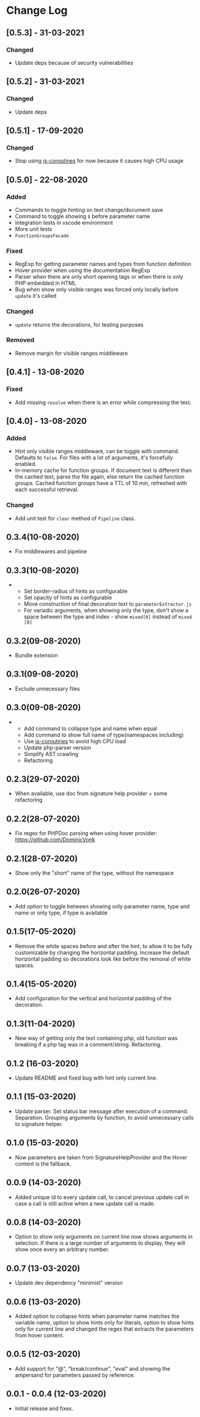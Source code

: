 # Change Log

## [0.5.3] - 31-03-2021

### Changed

- Update deps because of security vulnerabilities

## [0.5.2] - 31-03-2021

### Changed

- Update deps

## [0.5.1] - 17-09-2020

### Changed

- Stop using [js-coroutines](https://github.com/miketalbot/js-coroutines) for
  now because it causes high CPU usage

## [0.5.0] - 22-08-2020

### Added

- Commands to toggle hinting on text change/document save
- Command to toggle showing `$` before parameter name
- Integration tests in vscode environment
- More unit tests
- `FunctionGroupsFacade`

### Fixed

- RegExp for getting parameter names and types from function definition
- Hover provider when using the documentation RegExp
- Parser when there are only short opening tags or when there is only PHP
  embedded in HTML
- Bug when show only visible ranges was forced only locally before `update` it's called

### Changed

- `update` returns the decorations, for testing purposes

### Removed

- Remove margin for visible ranges middleware

## [0.4.1] - 13-08-2020

### Fixed

- Add missing `resolve` when there is an error while compressing the text.

## [0.4.0] - 13-08-2020

### Added

- Hint only visible ranges middleware, can be toggle with command. Defaults to
  `false`. For files with a lot of arguments, it's forcefully enabled.
- In-memory cache for function groups. If document text is different than the cached text, parse the
  file again, else return the cached function groups. Cached function groups
  have a TTL of 10 min, refreshed with each successful retrieval.

### Changed

- Add unit test for `clear` method of `Pipeline` class.

## 0.3.4(10-08-2020)

- Fix middlewares and pipeline

## 0.3.3(10-08-2020)

- - Set border-radius of hints as configurable
  - Set opacity of hints as configurable
  - Move construction of final decoration text to `parameterExtractor.js`
  - For variadic arguments, when showing only the type, don't show a space
    between the type and index - show `mixed[0]` instead of `mixed [0]`

## 0.3.2(09-08-2020)

- Bundle extension

## 0.3.1(09-08-2020)

- Exclude unnecessary files

## 0.3.0(09-08-2020)

- - Add command to collapse type and name when equal
  - Add command to show full name of type(namespaces including)
  - Use [js-coroutines](https://github.com/miketalbot/js-coroutines) to avoid
    high CPU load
  - Update php-parser version
  - Simplify AST crawling
  - Refactoring

## 0.2.3(29-07-2020)

- When available, use doc from signature help provider + some refactoring

## 0.2.2(28-07-2020)

- Fix regex for PHPDoc parsing when using hover provider: https://github.com/DominicVonk

## 0.2.1(28-07-2020)

- Show only the "short" name of the type, without the namespace

## 0.2.0(26-07-2020)

- Add option to toggle between showing only parameter name, type and name or
  only type, if type is available

## 0.1.5(17-05-2020)

- Remove the white spaces before and after the hint, to allow it to be fully
  customizable by changing the horizontal padding. Increase the default
  horizontal padding so decorations look like before the removal of white spaces.

## 0.1.4(15-05-2020)

- Add configuration for the vertical and horizontal padding of the decoration.

## 0.1.3(11-04-2020)

- New way of getting only the text containing php, old function was breaking if
  a php tag was in a comment/string. Refactoring.

## 0.1.2 (16-03-2020)

- Update README and fixed bug with hint only current line.

## 0.1.1 (15-03-2020)

- Update parser. Set status bar message after execution of a command.
  Separation. Grouping arguments by function, to avoid unnecessary calls to signature helper.

## 0.1.0 (15-03-2020)

- Now parameters are taken from SignatureHelpProvider and the Hover content is
  the fallback.

## 0.0.9 (14-03-2020)

- Added unique id to every update call, to cancel previous update call in case a
  call is still active when a new update call is made.

## 0.0.8 (14-03-2020)

- Option to show only arguments on current line now shows arguments in
  selection. If there is a large number of arguments to display, they will show
  once every an arbitrary number.

## 0.0.7 (13-03-2020)

- Update dev dependency "minimist" version

## 0.0.6 (13-03-2020)

- Added option to collapse hints when parameter name matches the variable name, option to show hints only for literals, option to show hints only for current line and changed the regex that extracts the parameters from hover content.

## 0.0.5 (12-03-2020)

- Add support for "@", "break/continue", "eval" and showing the ampersand for parameters passed by reference.

## 0.0.1 - 0.0.4 (12-03-2020)

- Initial release and fixes.
